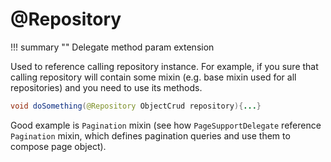 # @Repository

!!! summary ""
    Delegate method param extension

Used to reference calling repository instance. 
For example, if you sure that calling repository will contain some mixin (e.g. base mixin used for all repositories) and you need to use its methods.

```java
void doSomething(@Repository ObjectCrud repository){...}
```

Good example is `Pagination` mixin (see how `PageSupportDelegate` reference `Pagination` mixin, which defines pagination queries and use them to compose page object).
